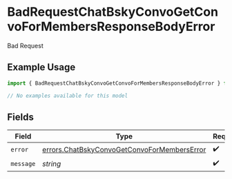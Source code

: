 # BadRequestChatBskyConvoGetConvoForMembersResponseBodyError

Bad Request

## Example Usage

```typescript
import { BadRequestChatBskyConvoGetConvoForMembersResponseBodyError } from "@speakeasy-sdks/bluesky/models/errors";

// No examples available for this model
```

## Fields

| Field                                                                                                      | Type                                                                                                       | Required                                                                                                   | Description                                                                                                |
| ---------------------------------------------------------------------------------------------------------- | ---------------------------------------------------------------------------------------------------------- | ---------------------------------------------------------------------------------------------------------- | ---------------------------------------------------------------------------------------------------------- |
| `error`                                                                                                    | [errors.ChatBskyConvoGetConvoForMembersError](../../models/errors/chatbskyconvogetconvoformemberserror.md) | :heavy_check_mark:                                                                                         | N/A                                                                                                        |
| `message`                                                                                                  | *string*                                                                                                   | :heavy_check_mark:                                                                                         | N/A                                                                                                        |
